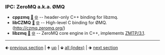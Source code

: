 











### IPC: ZeroMQ a.k.a. ØMQ

- **cppzmq** [📁](./cppzmq) [🌐](https://github.com/GerHobbelt/cppzmq) -- header-only C++ binding for libzmq.
- **libCZMQ** [📁](./libCZMQ) [🌐](https://github.com/GerHobbelt/czmq) -- High-level C binding for ØMQ. (http://czmq.zeromq.org/)
- **libzmq** [📁](./libzmq) [🌐](https://github.com/GerHobbelt/libzmq) -- ZeroMQ core engine in C++, implements [ZMTP/3.1](https://zguide.zeromq.org/).





	
----

🡸 [previous section](./0008-ipc-websockets-etc-all-communication.md)  |  🡹 [up](./0008-ipc-websockets-etc-all-communication.md)  |  🡻 [all (index)](./0093-libraries-in-this.md)  |  🡺 [next section](./0010-ipc-memory.md)
